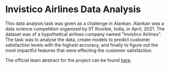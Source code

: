 # Invistico Airlines Data Analysis
This data analysis task was given as a challenge in Alankan. Alankan was a data science competition organized by IIT Roorkie, India, in 
April, 2021. The dataset was of a hypothetical airlines company named "Invistico Airlines". The task was to analyse the data, create models
to predict customer satisfaction levels with the highest accuracy, and finally to figure out the most impactful features that were effecting the 
customer satisfaction. 

The official team abstract for the project can be found [here](https://github.com/tauseef09/Invistico-Airlines-Data-Analysis/blob/master/Abstract_Team%20Sandwich.pdf).
